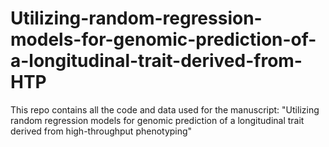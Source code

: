 # Utilizing-random-regression-models-for-genomic-prediction-of-a-longitudinal-trait-derived-from-HTP
This repo contains all the code and data used for the manuscript: "Utilizing random regression models for genomic prediction of a longitudinal trait derived from high-throughput phenotyping"
